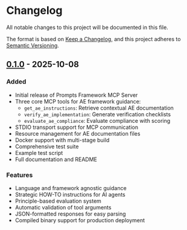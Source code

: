 # Changelog

All notable changes to this project will be documented in this file.

The format is based on [Keep a Changelog](https://keepachangelog.com/en/1.0.0/),
and this project adheres to [Semantic Versioning](https://semver.org/spec/v2.0.0.html).

## [0.1.0] - 2025-10-08

### Added

- Initial release of Prompts Framework MCP Server
- Three core MCP tools for AE framework guidance:
  - `get_ae_instructions`: Retrieve contextual AE documentation
  - `verify_ae_implementation`: Generate verification checklists
  - `evaluate_ae_compliance`: Evaluate compliance with scoring
- STDIO transport support for MCP communication
- Resource management for AE documentation files
- Docker support with multi-stage build
- Comprehensive test suite
- Example test script
- Full documentation and README

### Features

- Language and framework agnostic guidance
- Strategic HOW-TO instructions for AI agents
- Principle-based evaluation system
- Automatic validation of tool arguments
- JSON-formatted responses for easy parsing
- Compiled binary support for production deployment

[0.1.0]: https://github.com/fluent-meaning-symbiotic/agentic_executables/releases/tag/v0.1.0
